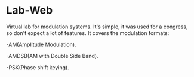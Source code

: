 # Lab-Web

Virtual lab for modulation systems. It's simple, it was used for a congress, so don't expect a lot of features.
It covers the modulation formats:
<p>-AM(Amplitude Modulation).</p>
<p>-AMDSB(AM with Double Side Band).</p>
<p>-PSK(Phase shift keying).</p>

